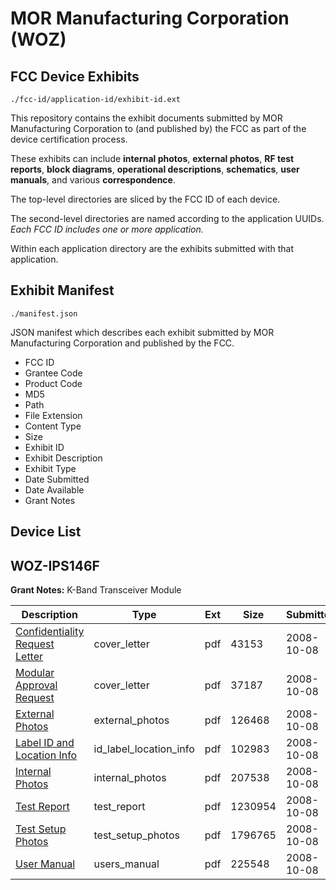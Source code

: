 # MOR Manufacturing Corporation (WOZ)
## FCC Device Exhibits

```
./fcc-id/application-id/exhibit-id.ext
```

This repository contains the exhibit documents submitted by MOR Manufacturing Corporation to (and published by) the FCC as part of the device certification process.

These exhibits can include **internal photos**, **external photos**, **RF test reports**, **block diagrams**, **operational descriptions**, **schematics**, **user manuals**, and various **correspondence**.

The top-level directories are sliced by the FCC ID of each device.

The second-level directories are named according to the application UUIDs. *Each FCC ID includes one or more application.*

Within each application directory are the exhibits submitted with that application. 

## Exhibit Manifest

```
./manifest.json
```

JSON manifest which describes each exhibit submitted by MOR Manufacturing Corporation and published by the FCC.

- FCC ID
- Grantee Code
- Product Code
- MD5
- Path
- File Extension
- Content Type
- Size
- Exhibit ID
- Exhibit Description
- Exhibit Type
- Date Submitted
- Date Available
- Grant Notes

## Device List
## WOZ-IPS146F
**Grant Notes:** K-Band Transceiver Module

| Description | Type | Ext | Size | Submitted | Available |
| ----------- | ---- | --- | ---- | --------- | --------- |
| [Confidentiality Request Letter](WOZ-IPS146F/e23eeec171c43b0e965cacf16877781a/1012412.pdf) | cover_letter | pdf | 43153 | 2008-10-08 | 2008-10-08 |
| [Modular Approval Request](WOZ-IPS146F/e23eeec171c43b0e965cacf16877781a/1012416.pdf) | cover_letter | pdf | 37187 | 2008-10-08 | 2008-10-08 |
| [External Photos](WOZ-IPS146F/e23eeec171c43b0e965cacf16877781a/1012413.pdf) | external_photos | pdf | 126468 | 2008-10-08 | 2008-10-08 |
| [Label ID and Location Info](WOZ-IPS146F/e23eeec171c43b0e965cacf16877781a/1012415.pdf) | id_label_location_info | pdf | 102983 | 2008-10-08 | 2008-10-08 |
| [Internal Photos](WOZ-IPS146F/e23eeec171c43b0e965cacf16877781a/1012414.pdf) | internal_photos | pdf | 207538 | 2008-10-08 | 2008-10-08 |
| [Test Report](WOZ-IPS146F/e23eeec171c43b0e965cacf16877781a/1012419.pdf) | test_report | pdf | 1230954 | 2008-10-08 | 2008-10-08 |
| [Test Setup Photos](WOZ-IPS146F/e23eeec171c43b0e965cacf16877781a/1012420.pdf) | test_setup_photos | pdf | 1796765 | 2008-10-08 | 2008-10-08 |
| [User Manual](WOZ-IPS146F/e23eeec171c43b0e965cacf16877781a/1012421.pdf) | users_manual | pdf | 225548 | 2008-10-08 | 2008-10-08 |
